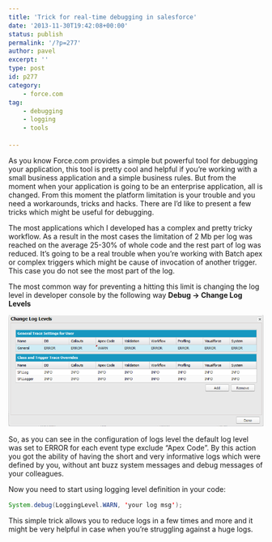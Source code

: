 ```yaml
---
title: 'Trick for real-time debugging in salesforce'
date: '2013-11-30T19:42:08+00:00'
status: publish
permalink: '/?p=277'
author: pavel
excerpt: ''
type: post
id: p277
category:
    - force.com
tag:
    - debugging
    - logging
    - tools

---
```

As you know Force.com provides a simple but powerful tool for debugging your application, this tool is pretty cool and helpful if you’re working with a small business application and a simple business rules. But from the moment when your application is going to be an enterprise application, all is changed. From this moment the platform limitation is your trouble and you need a workarounds, tricks and hacks. There are I’d like to present a few tricks which might be useful for debugging.

The most applications which I developed has a complex and pretty tricky workflow. As a result in the most cases the limitation of 2 Mb per log was reached on the average 25-30% of whole code and the rest part of log was reduced. It’s going to be a real trouble when you’re working with Batch apex or complex triggers which might be cause of invocation of another trigger. This case you do not see the most part of the log.

The most common way for preventing a hitting this limit is changing the log level in developer console by the following way **Debug → Change Log Levels**

![](/images/p277/2013-12-01-01_20_42-force-com-developer-console.png)

So, as you can see in the configuration of logs level the default log level was set to ERROR for each event type exclude “Apex Code”. By this action you got the ability of having the short and very informative logs which were defined by you, without ant buzz system messages and debug messages of your colleagues.

Now you need to start using logging level definition in your code:

```java
System.debug(LoggingLevel.WARN, 'your log msg');
```

This simple trick allows you to reduce logs in a few times and more and it might be very helpful in case when you’re struggling against a huge logs.